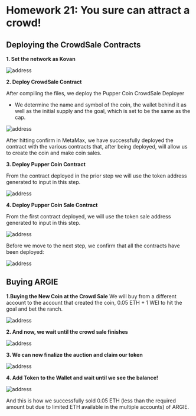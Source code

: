 # Homework 21: You sure can attract a crowd!

## Deploying the CrowdSale Contracts

**1.	Set the network as Kovan**

![address](Screenshots/01.Kovan.png)

**2.	Deploy CrowdSale Contract**

After compiling the files, we deploy the Pupper Coin CrowdSale Deployer
* We determine the name and symbol of the coin, the wallet behind it as well as the initial supply and the goal, which is set to be the same as the cap.

![address](Screenshots/02.DeployingCrowdSale.png)

After hitting confirm in MetaMax, we have successfully deployed the contract with the various contracts that, after being deployed, will allow us to create the coin and make coin sales.


**3.	Deploy Pupper Coin Contract**

From the contract deployed in the prior step we will use the token address generated to input in this step. 

![address](Screenshots/03.DeployingPupperCoin.png)


**4.	Deploy Pupper Coin Sale Contract**

From the first contract deployed, we will use the token sale address generated to input in this step. 

![address](Screenshots/04.DeployingPupperCoinSale.png)


Before we move to the next step, we confirm that all the contracts have been deployed: 

![address](Screenshots/05.AllContractsDeployed.png)


## Buying ARGIE

**1.Buying the New Coin at the Crowd Sale**
We will buy from a different account to the account that created the coin, 0.05 ETH + 1 WEI to hit the goal and bet the ranch.

![address](Screenshots/06.PurchaseofCoinsv1.png)


**2. And now, we wait until the crowd sale finishes**

![address](Screenshots/07.WaitTime.png)


**3. We can now finalize the auction and claim our token**

![address](Screenshots/08.Finalize.png)


**4. Add Token to the Wallet and wait until we see the balance!**

![address](Screenshots/09.AddToken.png)


And this is how we successfully sold 0.05 ETH (less than the required amount but due to limited ETH available in the multiple accounts) of ARGIE.
